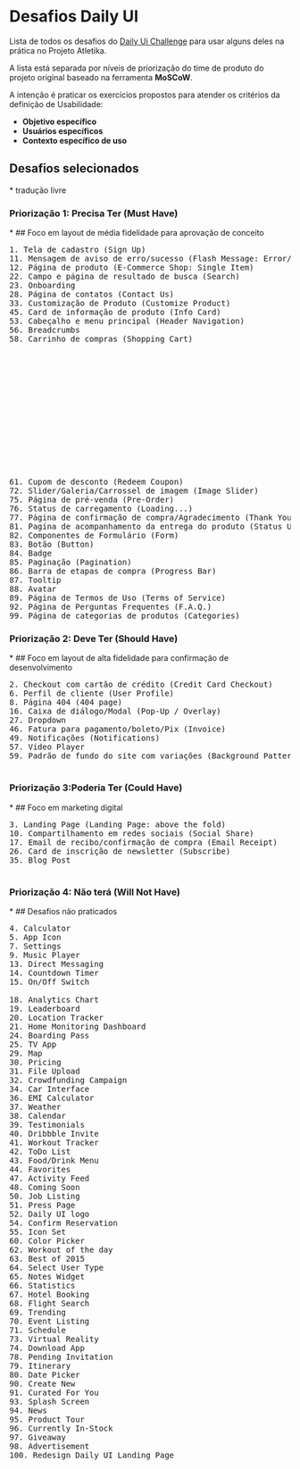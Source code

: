 # Desafios Daily UI

Lista de todos os desafios do [Daily Ui Challenge](https://www.dailyui.co/) para usar alguns deles na prática no Projeto Atletika.

A lista está separada por níveis de priorização do time de produto do projeto original baseado na ferramenta **MoSCoW**.

A intenção é praticar os exercícios propostos para atender os critérios da definição de Usabilidade:
* **Objetivo específico**
* **Usuários específicos**
* **Contexto específico de uso**

## Desafios selecionados
\* tradução livre

### Priorização 1: Precisa Ter (Must Have)

\* ## Foco em layout de média fidelidade para aprovação de conceito

<pre>
1. Tela de cadastro (Sign Up)
11. Mensagem de aviso de erro/sucesso (Flash Message: Error/Success)
12. Página de produto (E-Commerce Shop: Single Item)
22. Campo e página de resultado de busca (Search)
23. Onboarding
28. Página de contatos (Contact Us)
33. Customização de Produto (Customize Product)
45. Card de informação de produto (Info Card)
53. Cabeçalho e menu principal (Header Navigation)
56. Breadcrumbs
58. Carrinho de compras (Shopping Cart)















61. Cupom de desconto (Redeem Coupon)
72. Slider/Galeria/Carrossel de imagem (Image Slider)
75. Página de pré-venda (Pre-Order)
76. Status de carregamento (Loading...)
77. Página de confirmação de compra/Agradecimento (Thank You)
81. Pagína de acompanhamento da entrega do produto (Status Update)
82. Componentes de Formulário (Form)
83. Botão (Button)
84. Badge
85. Paginação (Pagination)
86. Barra de etapas de compra (Progress Bar)
87. Tooltip
88. Avatar
89. Página de Termos de Uso (Terms of Service)
92. Página de Perguntas Frequentes (F.A.Q.)
99. Página de categorias de produtos (Categories)
</pre>


### Priorização 2: Deve Ter (Should Have)

\* ## Foco em layout de alta fidelidade para confirmação de desenvolvimento

<pre>
2. Checkout com cartão de crédito (Credit Card Checkout)
6. Perfil de cliente (User Profile)
8. Página 404 (404 page)
16. Caixa de diálogo/Modal (Pop-Up / Overlay)
27. Dropdown
46. Fatura para pagamento/boleto/Pix (Invoice)
49. Notificações (Notifications)
57. Video Player
59. Padrão de fundo do site com variações (Background Pattern)

</pre>



### Priorização 3:Poderia Ter (Could Have)

\* ## Foco em marketing digital

<pre>
3. Landing Page (Landing Page: above the fold)
10. Compartilhamento em redes sociais (Social Share)
17. Email de recibo/confirmação de compra (Email Receipt)
26. Card de inscrição de newsletter (Subscribe)
35. Blog Post

</pre>




### Priorização 4: Não terá (Will Not Have)

\* ## Desafios não praticados

<pre>
4. Calculator
5. App Icon
7. Settings
9. Music Player
13. Direct Messaging
14. Countdown Timer
15. On/Off Switch

18. Analytics Chart
19. Leaderboard
20. Location Tracker
21. Home Monitoring Dashboard
24. Boarding Pass
25. TV App
29. Map
30. Pricing
31. File Upload
32. Crowdfunding Campaign
34. Car Interface
36. EMI Calculator
37. Weather
38. Calendar
39. Testimonials
40. Dribbble Invite
41. Workout Tracker
42. ToDo List
43. Food/Drink Menu
44. Favorites
47. Activity Feed
48. Coming Soon
50. Job Listing
51. Press Page
52. Daily UI logo
54. Confirm Reservation
55. Icon Set
60. Color Picker
62. Workout of the day
63. Best of 2015
64. Select User Type
65. Notes Widget
66. Statistics
67. Hotel Booking
68. Flight Search
69. Trending
70. Event Listing
71. Schedule
73. Virtual Reality
74. Download App
78. Pending Invitation
79. Itinerary
80. Date Picker
90. Create New
91. Curated For You
93. Splash Screen
94. News
95. Product Tour
96. Currently In-Stock
97. Giveaway
98. Advertisement
100. Redesign Daily UI Landing Page
</pre>
